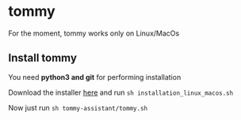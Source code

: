 # tommy
For the moment, tommy works only on Linux/MacOs

## Install tommy

You need **python3 and git** for performing installation

Download the installer [here](https://1drv.ms/u/s!AildMZx29uVYgQhmXqt7yM4-8T4Q) and run
`sh installation_linux_macos.sh`

Now just run
`sh tommy-assistant/tommy.sh`





